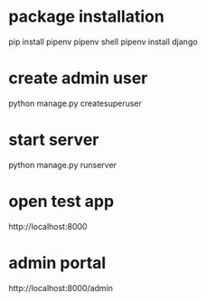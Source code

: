 # package installation 
pip install pipenv
pipenv shell
pipenv install django

# create admin user
python manage.py createsuperuser

# start server
python manage.py runserver

# open test app
http://localhost:8000

# admin portal
http://localhost:8000/admin